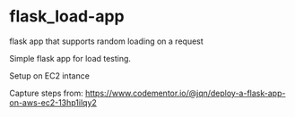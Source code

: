 # flask_load-app
flask app that supports random loading on a request

Simple flask app for load testing.


Setup on EC2 intance

Capture steps from: https://www.codementor.io/@jqn/deploy-a-flask-app-on-aws-ec2-13hp1ilqy2




